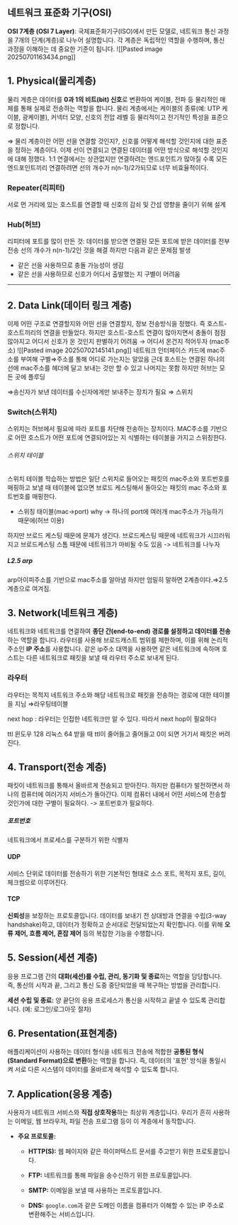 ## 네트워크 표준화 기구(OSI)

 **OSI 7계층 (OSI 7 Layer)**: 국제표준화기구(ISO)에서 만든 모델로, 네트워크 통신 과정을 7개의 단계(계층)로 나누어 설명합니다. 각 계층은 독립적인 역할을 수행하며, 통신 과정을 이해하는 데 중요한 기준이 됩니다.
![[Pasted image 20250701163434.png]]


## 1. Physical(물리계층)

물리 계층은 데이터를 **0과 1의 비트(bit) 신호**로 변환하여 케이블, 전파 등 물리적인 매체를 통해 실제로 전송하는 역할을 합니다. 물리 계층에서는 케이블의 종류(예: UTP 케이블, 광케이블), 커넥터 모양, 신호의 전압 레벨 등 물리적이고 전기적인 특성을 표준으로 정합니다. 

⇒ 물리 계층이란 어떤 선을 연결할 것인지?, 신호를 어떻게 해석할 것인지에 대한 표준을 정하는 계층이다.  이제 선이 연결되고 연결된 데이터를 어떤 방식으로 해석할 것인지에 대해 정했다. 1:1 연결에서는 상관없지만 연결하려는 엔드포인트가 많아질 수록 모든 엔드포인트끼리 연결하려면 선의 개수가 n(n-1)/2가되므로 너무 비효율적이다. 

### Repeater(리피터)

서로 먼 거리에 있는 호스트를 연결할 때 신호의 감쇠 및 간섭 영향을 줄이기 위해 설계

### Hub(허브)

리피터에 포트를 많이 만든 것:  데이터를 받으면 연결된 모든 포트에 받은 데이터를 전부 전송 선의 개수가 n(n-1)/2인 것을 해결 하지만 다음과 같은 문제점 발생

- 같은 선을 사용하므로 충돌 가능성이 생김 
- 같은 선을 사용하므로 신호가 어디서 출발했는 지 구별이 어려움
---

## 2. Data Link(데이터 링크 계층)

이제 어떤 구조로 연결할지와 어떤 선을 연결할지, 정보 전송방식을 정했다. 즉 호스트-호스트끼리의 연결을 만들었다. 하지만 호스트-호스트 연결이 많아지면서 충돌이 점점 많아지고 어디서 신호가 온 것인지 판별하기 어려움 → 어디서 온건지 적어두자 (mac주소)
![[Pasted image 20250702145141.png]]
네트워크 인터페이스 카드에 mac주소를 부여해 구별⇒주소를 통해 어디로 가는지는 알았음 근데 호스트는 연결된 하나의 선에 mac주소를 헤더에 달고 보내는 것만 할 수 있고 나머지는 못함 하지만 허브는 모든 곳에 플루딩

⇒송신자가 보낸 데이터를 수신자에게만 보내주는 장치가 필요 ⇒ 스위치

### Switch(스위치)

스위치는 허브에서 필요에 따라 포트를 차단해 전송하는 장치이다. MAC주소를 기반으로 어떤 호스트가 어떤 포트에 연결되어있는 지 식별하는 테이블을 가지고 스위칭한다.
###### 스위치 테이블
스위치 테이블 학습하는 방법은 일단 스위치로 들어오는 패킷의 mac주소와 포트번호를 매핑하고 보낼 때 테이블에 없으면 브로드 케스팅해서 돌아오는 패킷의 mac 주소와 포트번호를 매핑한다.

* 스위칭 태이블(mac→port) why → 하나의 port에 여러개 mac주소가 가능하기 때문에(허브 이용)

하지만 브로드 케스팅 때문에 문제가 생긴다. 브로드케스팅 때문에 네트워크가 시끄러워지고 브로드케스팅 스톰 때문에 네트워크가 마비될 수도 있음
-> 네트워크를 나누자
##### L2.5 arp
arp아이피주소를 기반으로 mac주소를 알아냄 하지만 엄밀히 말하면 2계층이다.⇒2.5계층으로 여겨짐.

## 3. Network(네트워크 계층)

네트워크와 네트워크를 연결하여 **종단 간(end-to-end) 경로를 설정하고 데이터를 전송**하는 역할을 합니다. 라우터를 사용해 브로드캐스트 범위를 제한하며, 이를 위해 논리적 주소인 **IP 주소**를 사용합니다.
같은 ip주소 대역을 사용하면 같은 네트워크에 속하며 호스트는 다른 네트워크로 패킷을 보낼 때 라우터 주소로 보내게 된다.

### 라우터

라우터는 목적지 네트워크 주소와 해당 네트워크로 패킷을 전송하는 경로에 대한 테이블을 지님 ⇒라우팅테이블

next hop : 라우터는 인접한 네트워크만 알 수 있다. 따라서 next hop이 필요하다

ttl 윈도우 128 리눅스 64 받을 때 ttl이 줄어들고 줄어들고 0이 되면 거기서 패킷은 버려진다.

## 4. Transport(전송 계층)
패킷이 네트워크를 통해서 올바르게 전송되고 받아진다. 하지만 컴퓨터가 발전하면서 하나의 컴퓨터에 여러가지 서비스가 돌아간다. 이제 컴퓨터 내에서 어떤 서비스에 전송할 것인가에 대한 구별이 필요하다. -> 포트번호가 필요하다.

##### 포트번호
네트워크에서 프로세스를 구분하기 위한 식별자

#### UDP
서비스 단위로 데이터를 전송하기 위한 기본적인 형태로 소스 포트, 목적지 포트, 길이, 체크썸으로 이루어진다. 

#### TCP
**신뢰성**을 보장하는 프로토콜입니다. 데이터를 보내기 전 상대방과 연결을 수립(3-way handshake)하고, 데이터가 정확하고 순서대로 전달되었는지 확인합니다. 이를 위해 **오류 제어, 흐름 제어, 혼잡 제어** 등의 복잡한 기능을 수행합니다. 

## 5. Session(세션 계층) 
응용 프로그램 간의 **대화(세션)를 수립, 관리, 동기화 및 종료**하는 역할을 담당합니다. 즉, 통신의 시작과 끝, 그리고 통신 도중 중단되었을 때 복구하는 방법을 관리합니다.

**세션 수립 및 종료:** 양 끝단의 응용 프로세스가 통신을 시작하고 끝낼 수 있도록 관리합니다. (예: 로그인/로그아웃 절차)

## 6. Presentation(표현계층)
애플리케이션이 사용하는 데이터 형식을 네트워크 전송에 적합한 **공통된 형식(Standard Format)으로 변환**하는 역할을 합니다. 즉, 데이터의 '표현' 방식을 통일시켜 서로 다른 시스템이 데이터를 올바르게 해석할 수 있도록 합니다.

## 7. Application(응용 계층)
사용자가 네트워크 서비스와 **직접 상호작용**하는 최상위 계층입니다. 우리가 흔히 사용하는 이메일, 웹 브라우저, 파일 전송 프로그램 등이 이 계층에서 동작합니다.

- **주요 프로토콜:**
    
    - **HTTP(S):** 웹 페이지와 같은 하이퍼텍스트 문서를 주고받기 위한 프로토콜입니다.
        
    - **FTP:** 네트워크를 통해 파일을 송수신하기 위한 프로토콜입니다.
        
    - **SMTP:** 이메일을 보낼 때 사용하는 프로토콜입니다.
        
    - **DNS:** `google.com`과 같은 도메인 이름을 컴퓨터가 이해할 수 있는 IP 주소로 변환해주는 서비스입니다.
